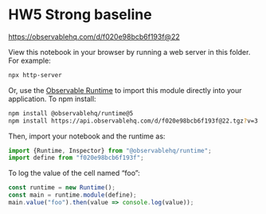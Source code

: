 # HW5 Strong baseline

https://observablehq.com/d/f020e98bcb6f193f@22

View this notebook in your browser by running a web server in this folder. For
example:

~~~sh
npx http-server
~~~

Or, use the [Observable Runtime](https://github.com/observablehq/runtime) to
import this module directly into your application. To npm install:

~~~sh
npm install @observablehq/runtime@5
npm install https://api.observablehq.com/d/f020e98bcb6f193f@22.tgz?v=3
~~~

Then, import your notebook and the runtime as:

~~~js
import {Runtime, Inspector} from "@observablehq/runtime";
import define from "f020e98bcb6f193f";
~~~

To log the value of the cell named “foo”:

~~~js
const runtime = new Runtime();
const main = runtime.module(define);
main.value("foo").then(value => console.log(value));
~~~
